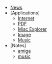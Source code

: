 * [News](./)
* [Applications]
	* [Internet](/application/internet.md)
	* [PDF](/application/pdf.md)
	* [Misc Explorer](/application/misc.md)
	* [Image](/application/image.md)
	* [Music](/application/music.md)
* [Notes]
	* [amiga](/notes/amiga.md)
	* [music](/notes/music.md)